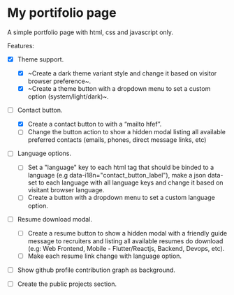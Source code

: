 # My portifolio page

A simple portfolio page with html, css and javascript only.

Features:

- [x] Theme support.
  - [x] ~Create a dark theme variant style and change it based on visitor browser preference~.
  - [x] ~Create a theme button with a dropdown menu to set a custom option (system/light/dark)~.

- [ ] Contact button.
  - [x] Create a contact button to with a “mailto hfef”.
  - [ ] Change the button action to show a hidden modal listing all available preferred contacts (emails, phones, direct message links, etc)

- [ ] Language options.
  - [ ] Set a "language" key to each html tag that should be binded to a language (e.g data-i18n="contact_button_label"), make a json data-set to each language with all language keys and change it based on visitant browser language.
  - [ ] Create a button with a dropdown menu to set a custom language option.

- [ ] Resume download modal.
  - [ ] Create a resume button to show a hidden modal with a friendly guide message to recruiters and listing all available resumes do download (e.g: Web Frontend, Mobile - Flutter/Reactjs, Backend, Devops, etc).
  - [ ] Make each resume link change with language option.

- [ ] Show github profile contribution graph as background.
- [ ] Create the public projects section.
  